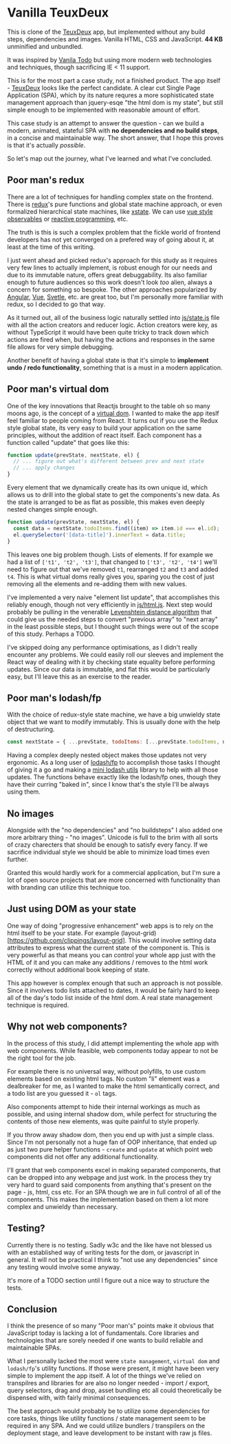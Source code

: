 # Vanilla TeuxDeux

This is clone of the [TeuxDeux](https://teuxdeux.com) app, but implemented without any build steps, dependencies and images. Vanilla HTML, CSS and JavaScript. **44 KB** unminified and unbundled.

It was inspired by [Vanila Todo](https://github.com/morris/vanilla-todo) but using more modern web technologies and techniques, though sacrificing IE < 11 support.

This is for the most part a case study, not a finished product. The app itself - [TeuxDeux](https://teuxdeux.com) looks like the perfect candidate. A clear cut Single Page Application (SPA), which by its nature requres a more sophisticated state management approach than jquery-esqe "the html dom is my state", but still simple enough to be implemented with reasonable amount of effort.

This case study is an attempt to answer the question - can we build a modern, animated, stateful SPA with **no dependencies and no build steps**, in a concise and maintainable way. The short answer, that I hope this proves is that it's actually _possible_.

So let's map out the journey, what I've learned and what I've concluded.

## Poor man's redux

There are a lot of techniques for handling complex state on the frontend. There is [redux](https://redux.js.org)'s pure functions and global state machine approach, or even formalized hierarchical state machines, like [xstate](https://xstate.js.org). We can use [vue style observables](https://vuejs.org/v2/api) or [reactive programming](http://reactivex.io), etc.

The truth is this is such a complex problem that the fickle world of frontend developers has not yet converged on a prefered way of going about it, at least at the time of this writing.

I just went ahead and picked redux's approach for this study as it requires very few lines to actually implement, is robust enough for our needs and due to its immutable nature, offers great debuggability. Its also familiar enough to future audiences so this work doesn't look _too_ alien, always a concern for something so bespoke. The other approaches popularized by [Angular](https://angular.io), [Vue](https://vuejs.org), [Svetle](https://svelte.dev), etc. are great too, but I'm personally more familiar with redux, so I decided to go that way.

As it turned out, all of the business logic naturally settled into [js/state.js](js/state.js) file with all the action creators and reducer logic. Action creators were key, as without TypeScript it would have been quite tricky to track down which actions are fired when, but having the actions and responses in the same file allows for very simple debugging.

Another benefit of having a global state is that it's simple to **implement undo / redo functionality**, something that is a must in a modern application.

## Poor man's virtual dom

One of the key innovations that Reactjs brought to the table oh so many moons ago, is the concept of a [virtual dom](https://reactjs.org/docs/faq-internals.html). I wanted to make the app iteslf feel familiar to people coming from React. It turns out if you use the Redux style global state, its very easy to build your application on the same principles, without the addition of react itself. Each component has a function called "update" that goes like this:

```javascript
function update(prevState, nextState, el) {
  // ... figure out what's different between prev and next state
  // ... apply changes
}
```

Every element that we dynamically create has its own unique id, which allows us to drill into the global state to get the components's new data. As the state is arranged to be as flat as possible, this makes even deeply nested changes simple enough.

```javascript
function update(prevState, nextState, el) {
  const data = nextState.todoItems.find((item) => item.id === el.id);
  el.querySelector('[data-title]').innerText = data.title;
}
```

This leaves one big problem though. Lists of elements. If for example we had a list of `['t1', 't2', 't3']`, that changed to `['t3', 't2', 't4']` we'll need to figure out that we've removed `t1`, rearranged `t2` and `t3` and added `t4`. This is what virtual doms really gives you, sparing you the cost of just removing all the elements and re-adding them with new values.

I've implemented a very naive "element list update", that accomplishes this reliably enough, though not very efficiently in [js/html.js](js/html.js). Next step would probably be pulling in the venerable [Levenshtein distance algorithm](https://en.wikipedia.org/wiki/Levenshtein_distance) that could give us the needed steps to convert "previous array" to "next array" in the least possible steps, but I thought such things were out of the scope of this study. Perhaps a TODO.

I've skipped doing any performance optimisations, as I didn't really encounter any problems. We could easily roll our sleeves and implement the React way of dealing with it by checking state equality before performing updates. Since our data is immutable, and flat this would be particularly easy, but I'll leave this as an exercise to the reader.

## Poor man's lodash/fp

With the choice of redux-style state machine, we have a big unwieldy state object that we want to modify immutably. This is usually done with the help of destructuring.

```javascript
const nextState = { ...prevState, todoItems: [...prevState.todoItems, newItem] };
```

Having a complex deeply nested object makes those updates not very ergonomic. As a long user of [lodash/fp](https://github.com/lodash/lodash/wiki/FP-Guide) to accomplish those tasks I thought of giving it a go and making a [mini lodash utils](js/utils.js) library to help with all those updates. The functions behave exactly like the lodash/fp ones, though they have their curring "baked in", since I know that's the style I'll be always using them.

## No images

Alongside with the "no dependencies" and "no buildsteps" I also added one more arbitrary thing - "no images". Unicode is full to the brim with all sorts of crazy charecters that should be enough to satisfy every fancy. If we sacrifice individual style we should be able to minimize load times even further.

Granted this would hardly work for a commercial application, but I'm sure a lot of open source projects that are more concerned with functionality than with branding can utilize this technique too.

## Just using DOM as your state

One way of doing "progressive enhancement" web apps is to rely on the html itself to be your state. For example (layout-grid)[https://github.com/clippings/layout-grid]. This would involve setting data attributes to express what the current state of the component is. This is very powerful as that means you can control your whole app just with the HTML of it and you can make any additions / removes to the html work correctly without additional book keeping of state.

This app however is complex enough that such an approach is not possible. Since it involves todo lists attached to dates, it would be fairly hard to keep all of the day's todo list inside of the html dom. A real state management technique is required.

## Why not web components?

In the process of this study, I did attempt implementing the whole app with web components. While feasible, web components today appear to not be the right tool for the job.

For example there is no universal way, without polyfills, to use custom elements based on existing html tags. No custom "li" element was a dealbreaker for me, as I wanted to make the html semantically correct, and a todo list are you guessed it - `ol` tags.

Also components attempt to hide their internal workings as much as possible, and using internal shadow dom, while perfect for structuring the contents of those new elements, was quite painful to style properly.

If you throw away shadow dom, then you end up with just a simple class. Since I'm not personally not a huge fan of OOP inheritance, that ended up as just two pure helper functions - `create` and `update` at which point web components did not offer any additional functionality.

I'll grant that web components excel in making separated components, that can be dropped into any webpage and just work. In the process they try very hard to guard said components from anything that's present on the page - js, html, css etc. For an SPA though we are in full control of all of the components. This makes the implementation based on them a lot more complex and unwieldy than necessary.

## Testing?

Currently there is no testing. Sadly w3c and the like have not blessed us with an established way of writing tests for the dom, or javascript in general. It will not be practical I think to "not use any dependencies" since any testing would involve some anyway.

It's more of a TODO section until I figure out a nice way to structure the tests.

## Conclusion

I think the presence of so many "Poor man's" points make it obvious that JavaScript today is lacking a lot of fundamentals. Core libraries and technologies that are sorely needed if one wants to build reliable and maintainable SPAs.

What I personally lacked the most were `state management`, `virtual dom` and `lodash/fp`'s utility functions. If those were present, it might have been very simple to implement the app itself. A lot of the things we've relied on transpilres and libraries for are also no longer needed - import / export, query selectors, drag and drop, asset bundling etc all could theoretically be dispensed with, with fairly minimal consequences.

The best approach would probably be to utilize some dependencies for core tasks, things like utility functions / state management seem to be required in any SPA. And we could utilize bundlers / transpilers on the deployment stage, and leave development to be instant with raw js files.
